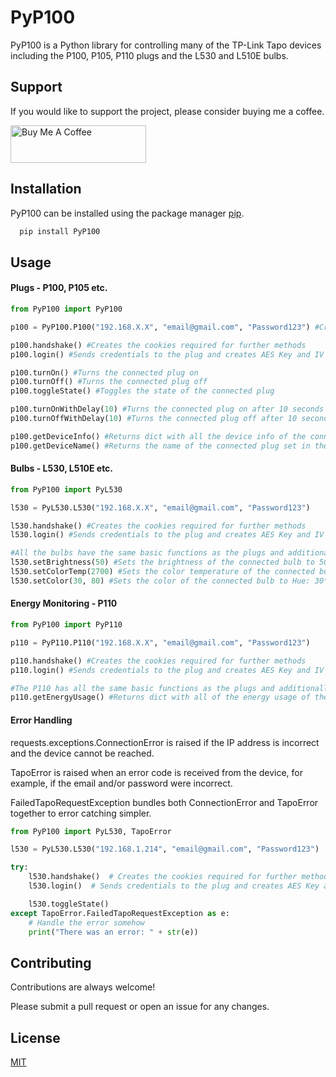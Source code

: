 
# PyP100

PyP100 is a Python library for controlling many of the TP-Link Tapo devices including the P100, P105, P110 plugs and the L530 and L510E bulbs.


## Support

If you would like to support the project, please consider buying me a coffee.

<a href="https://www.buymeacoffee.com/fishbigger" target="_blank"><img src="https://cdn.buymeacoffee.com/buttons/v2/default-yellow.png" alt="Buy Me A Coffee" style="height: 60px !important;width: 217px !important;" ></a>


## Installation

PyP100 can be installed using the package manager [pip](https://pip.pypa.io/en/stable/).

```bash
  pip install PyP100
```
    

## Usage

#### Plugs - P100, P105 etc.
```python
from PyP100 import PyP100

p100 = PyP100.P100("192.168.X.X", "email@gmail.com", "Password123") #Creates a P100 plug object

p100.handshake() #Creates the cookies required for further methods
p100.login() #Sends credentials to the plug and creates AES Key and IV for further methods

p100.turnOn() #Turns the connected plug on
p100.turnOff() #Turns the connected plug off
p100.toggleState() #Toggles the state of the connected plug

p100.turnOnWithDelay(10) #Turns the connected plug on after 10 seconds
p100.turnOffWithDelay(10) #Turns the connected plug off after 10 seconds

p100.getDeviceInfo() #Returns dict with all the device info of the connected plug
p100.getDeviceName() #Returns the name of the connected plug set in the app
```

#### Bulbs - L530, L510E etc.
```python
from PyP100 import PyL530

l530 = PyL530.L530("192.168.X.X", "email@gmail.com", "Password123")

l530.handshake() #Creates the cookies required for further methods
l530.login() #Sends credentials to the plug and creates AES Key and IV for further methods

#All the bulbs have the same basic functions as the plugs and additionally allow for the following functions.
l530.setBrightness(50) #Sets the brightness of the connected bulb to 50% brightness
l530.setColorTemp(2700) #Sets the color temperature of the connected bulb to 2700 Kelvin (Warm White)
l530.setColor(30, 80) #Sets the color of the connected bulb to Hue: 30°, Saturation: 80% (Orange)
```

#### Energy Monitoring - P110
```python
from PyP100 import PyP110

p110 = PyP110.P110("192.168.X.X", "email@gmail.com", "Password123")

p110.handshake() #Creates the cookies required for further methods
p110.login() #Sends credentials to the plug and creates AES Key and IV for further methods

#The P110 has all the same basic functions as the plugs and additionally allow for energy monitoring.
p110.getEnergyUsage() #Returns dict with all of the energy usage of the connected plug
```

#### Error Handling
requests.exceptions.ConnectionError is raised if the IP address is incorrect and the device cannot be reached.

TapoError is raised when an error code is received from the device,
for example, if the email and/or password were incorrect.

FailedTapoRequestException bundles both ConnectionError and TapoError together to error catching simpler.
```python
from PyP100 import PyL530, TapoError

l530 = PyL530.L530("192.168.1.214", "email@gmail.com", "Password123")

try:
    l530.handshake()  # Creates the cookies required for further methods
    l530.login()  # Sends credentials to the plug and creates AES Key and IV for further methods

    l530.toggleState()
except TapoError.FailedTapoRequestException as e:
    # Handle the error somehow
    print("There was an error: " + str(e))
```

## Contributing

Contributions are always welcome!

Please submit a pull request or open an issue for any changes.


## License

[MIT](https://choosealicense.com/licenses/mit/)

